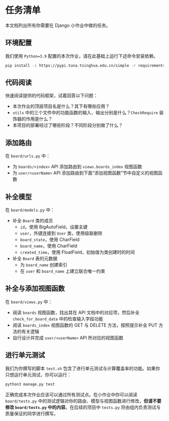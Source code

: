# 任务清单

本文档列出所有你需要在 Django 小作业中做的任务。



## 环境配置

我们使用 `Python=3.9` 配置的本次作业，请在此基础上运行下述命令安装依赖。

```bash
pip install -i https://pypi.tuna.tsinghua.edu.cn/simple -r requirements.txt
```



## 代码阅读

快速阅读提供的代码框架，试着回答以下问题：

- 本次作业的顶层项目名是什么？其下有哪些应用？
- `utils` 中的三个文件中的功能函数的输入、输出分别是什么？`CheckRequire` 装饰器的作用是什么？
- 本项目的部署经过了哪些阶段？不同阶段分别做了什么？



## 添加路由

在 `board/urls.py` 中：

- 为 `boards/<index>` API 添加路由到 `views.boards_index` 视图函数
- 为 `user/<userName>` API 添加路由到下面“添加视图函数”节中自定义的视图函数



## 补全模型

在 `board/models.py` 中：

- 补全 `Board` 类的成员
  - `id`，使用 BigAutoField，设置主键
  - `user`，外键连接到 `User` 类，使用级联删除
  - `board_state`，使用 CharField
  - `board_name`，使用 CharField
  - `created_time`，使用 FloatField，初始值为类创建时的时间
- 补全 `Board` 表的元数据
  - 为 `board_name` 创建索引
  - 在 `user` 和 `board_name` 上建立联合唯一约束



## 补全与添加视图函数

在 `board/views.py` 中：

- 阅读 `boards` 视图函数，找出其在 API 文档中的对应项，然后补全 `check_for_board_data` 中的检查输入字段功能
- 阅读 `boards_index` 视图函数的 GET 与 DELETE 方法，按照提示补全 PUT 方法的有关逻辑
- 自行设计并完成 `user/<userName>` API 所对应的视图函数



## 进行单元测试

我们为你撰写的脚本 `test.sh` 包含了进行单元测试与计算覆盖率的功能。如果你只想运行单元测试，你可以运行：

```bash
python3 manage.py test
```

正确完成本次作业应该可以通过所有测试点。在小作业中你可以阅读 `board/tests.py` 中的测试逻辑对你的路由、模型与视图函数进行修改，**但请不要修改 `board/tests.py` 中的内容**。在后续的项目中 `tests.py` 将由组内负责测试与质量保证的同学进行撰写。

